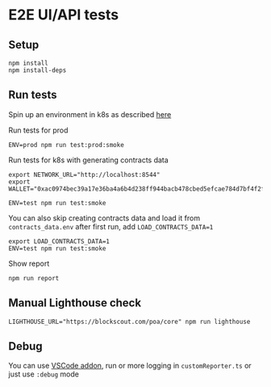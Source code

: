 # E2E UI/API tests

## Setup
```
npm install
npm install-deps
```

## Run tests
Spin up an environment in k8s as described [here](../../blockscout/README.md)

Run tests for prod
```
ENV=prod npm run test:prod:smoke 
```
Run tests for k8s with generating contracts data
```
export NETWORK_URL="http://localhost:8544"
export WALLET="0xac0974bec39a17e36ba4a6b4d238ff944bacb478cbed5efcae784d7bf4f2ff80"

ENV=test npm run test:smoke
```
You can also skip creating contracts data and load it from `contracts_data.env` after first run, add `LOAD_CONTRACTS_DATA=1`
```
export LOAD_CONTRACTS_DATA=1 
ENV=test npm run test:smoke
```
Show report
```
npm run report
```

## Manual Lighthouse check
```
LIGHTHOUSE_URL="https://blockscout.com/poa/core" npm run lighthouse
```

## Debug
You can use [VSCode addon](https://marketplace.visualstudio.com/items?itemName=ms-playwright.playwright), run or more logging in `customReporter.ts` or just use `:debug` mode

